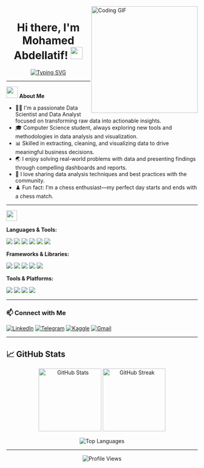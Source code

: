 <img width="280" align="right" alt="Coding GIF" src="https://c.tenor.com/_DOBjnGspYAAAAAM/code-coding.gif">

<h1 align="center">
  Hi there, I'm Mohamed Abdellatif! <img src="https://media.giphy.com/media/hvRJCLFzcasrR4ia7z/giphy.gif" width="32">
</h1>


<p align="center">
  <a href="https://github.com/DenverCoder1/readme-typing-svg">
    <img src="https://readme-typing-svg.herokuapp.com/?lines=Data%20Scientist%20%26%20Data%20Analyst;Data%20Visualization%20Specialist;Always%20learning%20new%20things;&font=Fira%20Code&center=true&width=440&height=45&color=58a6ff&vCenter=true&pause=1000&size=22" alt="Typing SVG" />
  </a>
</p>

---

<img src="https://media.giphy.com/media/iY8CRBdQXODJSCERIr/giphy.gif" width="30">&nbsp;**About Me**

- 🧑‍💻 I'm a passionate Data Scientist and Data Analyst focused on transforming raw data into actionable insights.
- 🎓 Computer Science student, always exploring new tools and methodologies in data analysis and visualization.
- 📊 Skilled in extracting, cleaning, and visualizing data to drive meaningful business decisions.
- 🌏 I enjoy solving real-world problems with data and presenting findings through compelling dashboards and reports.
- 📝 I love sharing data analysis techniques and best practices with the community.
- ♟️ Fun fact: I'm a chess enthusiast—my perfect day starts and ends with a chess match.

---

<img src="https://media2.giphy.com/media/QssGEmpkyEOhBCb7e1/giphy.gif?cid=ecf05e47a0n3gi1bfqntqmob8g9aid1oyj2wr3ds3mg700bl&rid=giphy.gif" width="28">

**Languages & Tools:**
<p>
  <img src="https://img.shields.io/badge/Python-3670A0?style=for-the-badge&logo=python&logoColor=ffdd54"/>
  <img src="https://img.shields.io/badge/SQL-336791?style=for-the-badge&logo=postgresql&logoColor=white"/>
  <img src="https://img.shields.io/badge/Java-007396?style=for-the-badge&logo=java&logoColor=white"/>
  <img src="https://img.shields.io/badge/Power%20BI-F2C811?style=for-the-badge&logo=powerbi&logoColor=black"/>
  <img src="https://img.shields.io/badge/Tableau-E97627?style=for-the-badge&logo=tableau&logoColor=white"/>
  <img src="https://img.shields.io/badge/Excel-217346?style=for-the-badge&logo=microsoft-excel&logoColor=white"/>
</p>

**Frameworks & Libraries:**
<p>
  <img src="https://img.shields.io/badge/Pandas-150458?style=for-the-badge&logo=pandas&logoColor=white"/>
  <img src="https://img.shields.io/badge/Numpy-013243?style=for-the-badge&logo=numpy&logoColor=white"/>
  <img src="https://img.shields.io/badge/Scikit--Learn-F7931E?style=for-the-badge&logo=scikit-learn&logoColor=white"/>
  <img src="https://img.shields.io/badge/Plotly-3F4F75?style=for-the-badge&logo=plotly&logoColor=white"/>
  <img src="https://img.shields.io/badge/Matplotlib-11557C?style=for-the-badge&logo=matplotlib&logoColor=white"/>
</p>

**Tools & Platforms:**
<p>
  <img src="https://img.shields.io/badge/Git-F05032?style=for-the-badge&logo=git&logoColor=white"/>
  <img src="https://img.shields.io/badge/GitHub-181717?style=for-the-badge&logo=github&logoColor=white"/>
  <img src="https://img.shields.io/badge/AWS-232F3E?style=for-the-badge&logo=amazon-aws&logoColor=white"/>
  <img src="https://img.shields.io/badge/Google%20Cloud-4285F4?style=for-the-badge&logo=google-cloud&logoColor=white"/>
</p>

---

### 📫 Connect with Me

[![LinkedIn](https://img.shields.io/badge/-Mohamed%20Abdellatif-0077B5?style=for-the-badge&logo=Linkedin&logoColor=white)](https://www.linkedin.com/in/MohamedAbdellatif2)
[![Telegram](https://img.shields.io/badge/-Telegram-2CA5E0?style=for-the-badge&logo=telegram&logoColor=white)](https://t.me/Mohamed_Abdellatif_2)
[![Kaggle](https://img.shields.io/badge/-Kaggle-20BEFF?style=for-the-badge&logo=kaggle&logoColor=white)](https://www.kaggle.com/)
[![Gmail](https://img.shields.io/badge/-Gmail-D14836?style=for-the-badge&logo=gmail&logoColor=white)](mohamed.abdellatif.work@gmail.com)

---


## 📈 GitHub Stats

<p align="center">
  <img src="https://github-readme-stats.vercel.app/api?username=MohamedAbdellatif2&show_icons=true&theme=radical" alt="GitHub Stats" height="165"/>
  <img src="https://github-readme-streak-stats.herokuapp.com/?user=MohamedAbdellatif2&theme=radical" alt="GitHub Streak" height="165"/>
</p>

<p align="center">
  <img src="https://github-readme-stats.vercel.app/api/top-langs/?username=MohamedAbdellatif2&layout=compact&theme=radical" alt="Top Languages"/>
</p>

---


<p align="center">
  <img src="https://komarev.com/ghpvc/?username=MohamedAbdellatif2&style=flat-square&color=blue" alt="Profile Views"/>
</p>

